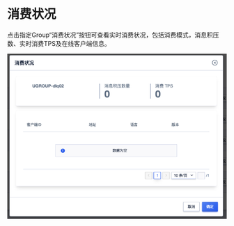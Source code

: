 # 消费状况

点击指定Group“消费状况”按钮可查看实时消费状况，包括消费模式，消息积压数、实时消费TPS及在线客户端信息。

![group_detail](../../images/group_detail.png)